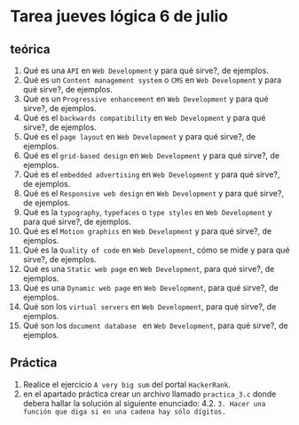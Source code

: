 # Tarea jueves lógica 6 de julio

## teórica

1. Qué es una `API` en `Web Development` y para qué sirve?, de ejemplos.
2. Qué es un `Content management system` o `CMS` en `Web Development` y para qué sirve?, de ejemplos.
3. Qué es un `Progressive enhancement` en `Web Development` y para qué sirve?, de ejemplos.
4. Qué es el `backwards compatibility` en `Web Development` y para qué sirve?, de ejemplos.
5. Qué es el `page layout` en `Web Development` y para qué sirve?, de ejemplos.
6. Qué es el `grid-based design` en `Web Development` y para qué sirve?, de ejemplos.
7. Qué es el `embedded advertising` en `Web Development` y para qué sirve?, de ejemplos.
8. Qué es el `Responsive web design` en `Web Development` y para qué sirve?, de ejemplos.
9. Qué es la `typography`, `typefaces` o `type styles` en `Web Development` y para qué sirve?, de ejemplos.
10. Qué es el `Motion graphics` en `Web Development` y para qué sirve?, de ejemplos.
11. Qué es la `Quality of code` en `Web Development`, cómo se mide y para qué sirve?, de ejemplos.
12. Qué es una `Static web page` en `Web Development`, para qué sirve?, de ejemplos.
13. Qué es una `Dynamic web page` en `Web Development`, para qué sirve?, de ejemplos.
14. Qué son los `virtual servers` en `Web Development`, para qué sirve?, de ejemplos.
15. Qué son los `document database ` en `Web Development`, para qué sirve?, de ejemplos.

## Práctica

1. Realice el ejercicio `A very big sum` del portal `HackerRank`.
2. en el apartado práctica crear un archivo llamado `practica_3.c` donde debera hallar la solución al siguiente enunciado:
  4.2. `3. Hacer una función que diga si en una cadena hay sólo dígitos.`